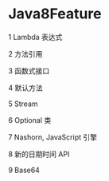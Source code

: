 # Java8Feature
1	Lambda 表达式

2	方法引用

3	函数式接口

4	默认方法

5	Stream

6	Optional 类

7	Nashorn, JavaScript 引擎

8	新的日期时间 API

9	Base64
